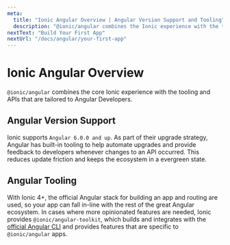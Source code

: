 ```yaml
---
meta:
  title: "Ionic Angular Overview | Angular Version Support and Tooling"
  description: "@ionic/angular combines the Ionic experience with the tooling and APIs tailored to Angular Developers. Learn more about version support in our Angular Overview."
nextText: "Build Your First App"
nextUrl: "/docs/angular/your-first-app"
---
```


# Ionic Angular Overview

`@ionic/angular` combines the core Ionic experience with the tooling and APIs that are tailored to Angular Developers.

## Angular Version Support

Ionic supports `Angular 6.0.0 and up`. As part of their upgrade strategy, Angular has built-in tooling to help automate upgrades and provide feedback to developers whenever changes to an API occurred. This reduces update friction and keeps the ecosystem in a evergreen state.

## Angular Tooling

With Ionic 4+, the official Angular stack for building an app and routing are used, so your app can fall in-line with the rest of the great Angular ecosystem. In cases where more opinionated features are needed, Ionic provides `@ionic/angular-toolkit`, which builds and integrates with the [official Angular CLI](https://angular.io/cli) and provides features that are specific to `@ionic/angular` apps.

